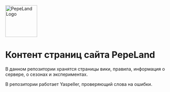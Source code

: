 <img src="https://pepeland.net/assets/branding/regular/pepeland/logo.svg" alt="PepeLand Logo" width="100"/>

# Контент страниц сайта PepeLand

В данном репозитории хранятся страницы вики, правила, информация о сервере, о сезонах и экспериментах.

В репозитории работает Yaspeller, проверяющий слова на ошибки.
